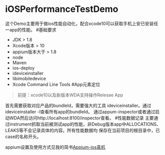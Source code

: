 # iOSPerformanceTestDemo
这个Demo主要用于做ios性能自动化，配合xcode10可以获取手机上安已安装任一app的性能。
#基础要求
- JDK > 1.8
- Xcode版本 > 10
- appium版本大于 > 1.8
- node
- Maven 
- ios-deploy
- ideviceinstaller
- libimobiledevice
- Xcode Command Line Tools
#App元素定位
> 前提：xcode10以及新版本WDA支持操作Relesae App

首先需要获取对应产品的bundleId，需要强大的工具 ideviceinstaller。通过ideviceinstaller -l查看所有app的bundleId。
通过appum-inspector或者通过启动WDA然后访问http://localhost:8100/inspector查看。
#性能数据记录
主要通过instrument抓取当前被测试app的性能，非Debug版本app中ALLOCATIONS、LEAKS等不会记录具体的内容。所有性能数据均
保存在当前项目的根目录中，已case的名称开头。

appium设置及使用方式见我的简书[Appium-ios真机](https://www.jianshu.com/p/1e73ac874258)